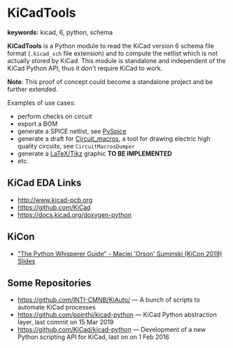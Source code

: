 # KiCadTools

**keywords:** kicad, 6, python, schema

**KiCadTools** is a Python module to read the KiCad version 6 schema
file format (`.kicad_sch` file extension) and to compute the netlist
which is not actually stored by KiCad.  This module is standalone and
independent of the KiCad Python API, thus it don't require KiCad to
work.

**Note**: This proof of concept could become a standalone project and
be further extended.

Examples of use cases:

* perform checks on circuit
* export a BOM
* generate a SPICE netlist, see [PySpice](https://github.com/FabriceSalvaire/PySpice)
* generate a draft for [Circuit_macros](https://ece.uwaterloo.ca/~aplevich/Circuit_macros),
  a tool for drawing electric high quality circuits, see `CircuitMacrosDumper`
* generate a [LaTeX/Tikz](https://ctan.org/pkg/pgf?lang=en) graphic **TO BE IMPLEMENTED**
* etc.

## KiCad EDA Links

* http://www.kicad-pcb.org
* https://github.com/KiCad
* https://docs.kicad.org/doxygen-python

## KiCon

* ["The Python Whisperer Guide" - Maciej 'Orson' Suminski (KiCon 2019)](https://www.youtube.com/watch?v=_zVJ96SdYrs)
  [Slides](https://2019.kicad-kicon.com/wp-content/uploads/2019/05/Maciej-Suminski-kicon_python.pdf)

## Some Repositories

* https://github.com/INTI-CMNB/KiAuto/ — A bunch of scripts to automate KiCad processes
* https://github.com/pointhi/kicad-python — KiCad Python abstraction layer, last commit on 15 Mar 2019
* https://github.com/KiCad/kicad-python — Development of a new Python scripting API for KiCad, last on on 1 Feb 2016

